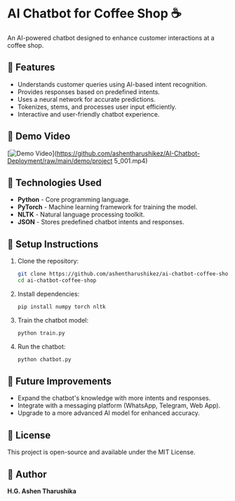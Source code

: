 # AI Chatbot for Coffee Shop ☕

An AI-powered chatbot designed to enhance customer interactions at a coffee shop.

## 🌟 Features
- Understands customer queries using AI-based intent recognition.
- Provides responses based on predefined intents.
- Uses a neural network for accurate predictions.
- Tokenizes, stems, and processes user input efficiently.
- Interactive and user-friendly chatbot experience.


## 🎥 Demo Video
[![Demo Video](https://img.shields.io/badge/Watch-Demo-blue)](https://github.com/ashentharushikez/AI-Chatbot-Deployment/raw/main/demo/project 5_001.mp4)

## 🚀 Technologies Used
- **Python** - Core programming language.
- **PyTorch** - Machine learning framework for training the model.
- **NLTK** - Natural language processing toolkit.
- **JSON** - Stores predefined chatbot intents and responses.

## 🔧 Setup Instructions
1. Clone the repository:
   ```bash
   git clone https://github.com/ashentharushikez/ai-chatbot-coffee-shop.git
   cd ai-chatbot-coffee-shop
   ```
2. Install dependencies:
   ```bash
   pip install numpy torch nltk
   ```
3. Train the chatbot model:
   ```bash
   python train.py
   ```
4. Run the chatbot:
   ```bash
   python chatbot.py
   ```

## 📌 Future Improvements
- Expand the chatbot's knowledge with more intents and responses.
- Integrate with a messaging platform (WhatsApp, Telegram, Web App).
- Upgrade to a more advanced AI model for enhanced accuracy.

## 📜 License
This project is open-source and available under the MIT License.

## 👤 Author
**H.G. Ashen Tharushika**
